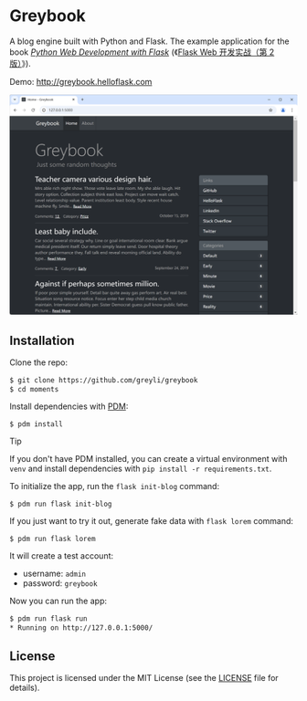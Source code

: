 # Greybook

A blog engine built with Python and Flask. The example application for the book *[Python Web Development with Flask](https://helloflask.com/en/book/1)* (《[Flask Web 开发实战（第 2 版）](https://helloflask.com/book/4)》).

Demo: http://greybook.helloflask.com

![Screenshot](demo.png)

## Installation

Clone the repo:

```
$ git clone https://github.com/greyli/greybook
$ cd moments
```

Install dependencies with [PDM](https://pdm.fming.dev):

```
$ pdm install
```

> [!TIP]
> If you don't have PDM installed, you can create a virtual environment with `venv` and install dependencies with `pip install -r requirements.txt`.

To initialize the app, run the `flask init-blog` command:

```
$ pdm run flask init-blog
```

If you just want to try it out, generate fake data with `flask lorem` command:

```
$ pdm run flask lorem
```

It will create a test account:

* username: `admin`
* password: `greybook`

Now you can run the app:

```
$ pdm run flask run
* Running on http://127.0.0.1:5000/
```

## License

This project is licensed under the MIT License (see the
[LICENSE](LICENSE) file for details).
